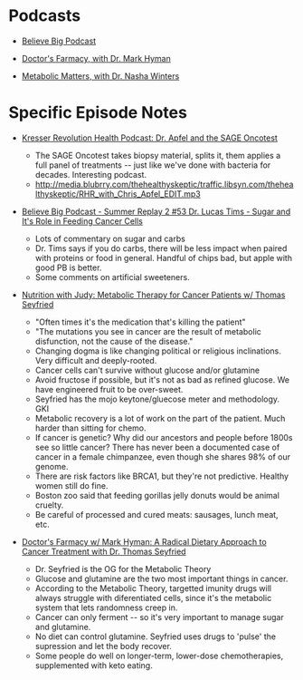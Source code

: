 
# Podcasts

- [Believe Big Podcast](https://antennapod.org/deeplink/subscribe/?url=%68%74%74ps%3A%2F%2Ffeeds.buzzsprout.com%2F1892370.rss&title=Believe+Big+Podcast)
  
- [Doctor's Farmacy, with Dr. Mark Hyman](https://feeds.megaphone.fm/thedoctorsfarmacy)

- [Metabolic Matters, with Dr. Nasha Winters](https://antennapod.org/deeplink/subscribe/?url=%68%74%74ps%3A%2F%2Fanchor.fm%2Fs%2Fe7628774%2Fpodcast%2Frss&title=Metabolic+Matters)

# Specific Episode Notes

- [Kresser Revolution Health Podcast: Dr. Apfel and the SAGE Oncotest](https://chriskresser.com/revolutionizing-cancer-treatment-with-dr-chris-apfel/)
  - The SAGE Oncotest takes biopsy material, splits it, them applies a full panel of treatments -- just like we've done with bacteria for decades.  Interesting podcast.
  - <http://media.blubrry.com/thehealthyskeptic/traffic.libsyn.com/thehealthyskeptic/RHR_with_Chris_Apfel_EDIT.mp3>

- [Believe Big Podcast - Summer Replay 2 #53 Dr. Lucas Tims - Sugar and It's Role in Feeding Cancer Cells](https://www.buzzsprout.com/1892370/episodes/15394373-summer-replay-2-53-dr-lucas-tims-sugar-and-it-s-role-in-feeding-cancer-cells.mp3)
  - Lots of commentary on sugar and carbs
  - Dr. Tims says if you do carbs, there will be less impact when paired with proteins or food in general.  Handful of chips bad, but apple with good PB is better.
  - Some comments on artificial sweeteners.

- [Nutrition with Judy:  Metabolic Therapy for Cancer Patients w/ Thomas Seyfried](https://youtu.be/5uyXao8x3_s?si=oTYWbqcB6mUO81ni)
  - "Often times it's the medication that's killing the patient"
  - "The mutations you see in cancer are the result of metabolic disfunction, not the cause of the disease."
  - Changing dogma is like changing political or religious inclinations.  Very difficult and deeply-rooted.
  - Cancer cells can't survive without glucose and/or glutamine
  - Avoid fructose if possible, but it's not as bad as refined glucose.  We have engineered fruit to be over-sweet.
  - Seyfried has the mojo keytone/gluecose meter and methodology.  GKI
  - Metabolic recovery is a lot of work on the part of the patient.  Much harder than sitting for chemo.
  - If cancer is genetic?  Why did our ancestors and people before 1800s see so little cancer?  There has never been a documented case of cancer in a female chimpanzee, even though she shares 98% of our genome.
  - There are risk factors like BRCA1, but they're not predictive.  Healthy women still do fine.
  - Boston zoo said that feeding gorillas jelly donuts would be animal cruelty.
  - Be careful of processed and cured meats:  sausages, lunch meat, etc.

- [Doctor's Farmacy w/ Mark Hyman:  A Radical Dietary Approach to Cancer Treatment with Dr. Thomas Seyfried](https://pdst.fm/e/mgln.ai/e/269/pscrb.fm/rss/p/traffic.megaphone.fm/HYMANDIGITALLLC4355600507.mp3?updated=1713554815)
  - Dr. Seyfried is the OG for the Metabolic Theory
  - Glucose and glutamine are the two most important things in cancer.
  - According to the Metabolic Theory, targetted imunity drugs will always struggle with diferentiated cells, since it's the metabolic system that lets randomness creep in.
  - Cancer can only ferment -- so it's very important to manage sugar and glutamine.
  - No diet can control glutamine.  Seyfried uses drugs to 'pulse' the supression and let the body recover.
  - Some people do well on longer-term, lower-dose chemotherapies, supplemented with keto eating.
